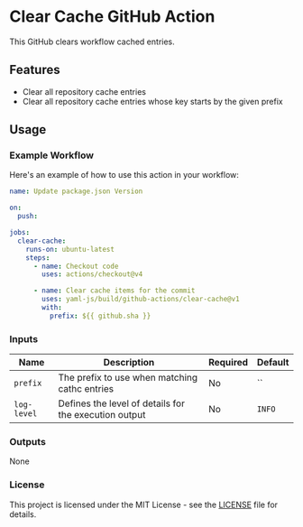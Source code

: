 # Clear Cache GitHub Action

This GitHub clears workflow cached entries.

## Features

- Clear all repository cache entries
- Clear all repository cache entries whose key starts by the given prefix

## Usage

### Example Workflow

Here's an example of how to use this action in your workflow:

```yaml
name: Update package.json Version

on:
  push:

jobs:
  clear-cache:
    runs-on: ubuntu-latest
    steps:
      - name: Checkout code
        uses: actions/checkout@v4

      - name: Clear cache items for the commit
        uses: yaml-js/build/github-actions/clear-cache@v1
        with:
          prefix: ${{ github.sha }}
```

### Inputs

| Name        | Description                                           | Required | Default          |
|-------------|-------------------------------------------------------|----------|------------------|
| `prefix`    | The prefix to use when matching cathc entries         | No       | ``               |
| `log-level` | Defines the level of details for the execution output | No       | `INFO`           |


### Outputs

None

### License

This project is licensed under the MIT License - see the [LICENSE](./../../LICENSE) file for details.
